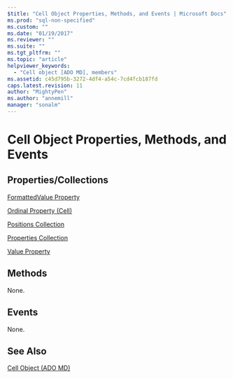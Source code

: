 ```yaml
---
$title: "Cell Object Properties, Methods, and Events | Microsoft Docs"
ms.prod: "sql-non-specified"
ms.custom: ""
ms.date: "01/19/2017"
ms.reviewer: ""
ms.suite: ""
ms.tgt_pltfrm: ""
ms.topic: "article"
helpviewer_keywords: 
  - "Cell object [ADO MD], members"
ms.assetid: c45d795b-3272-4df4-a54c-7cd4fcb187fd
caps.latest.revision: 11
author: "MightyPen"
ms.author: "annemill"
manager: "sonalm"
---
```

# Cell Object Properties, Methods, and Events
## Properties/Collections  
 [FormattedValue Property](../../../ado/reference/ado-md-api/formattedvalue-property-ado-md.md)  
  
 [Ordinal Property (Cell)](../../../ado/reference/ado-md-api/ordinal-property-ado-md-cell.md)  
  
 [Positions Collection](../../../ado/reference/ado-md-api/positions-collection-ado-md.md)  
  
 [Properties Collection](../../../ado/reference/ado-api/properties-collection-ado.md)  
  
 [Value Property](../../../ado/reference/ado-md-api/value-property-ado-md.md)  
  
## Methods  
 None.  
  
## Events  
 None.  
  
## See Also  
 [Cell Object (ADO MD)](../../../ado/reference/ado-md-api/cell-object-ado-md.md)